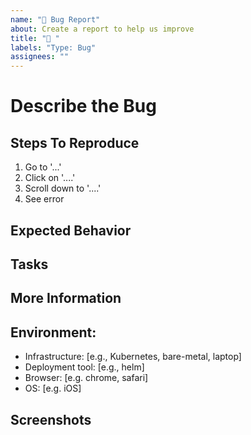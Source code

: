 ```yaml
---
name: "🐞 Bug Report"
about: Create a report to help us improve
title: "🐞 "
labels: "Type: Bug"
assignees: ""
---
```


# Describe the Bug

<!-- A clear and concise description of what the bug is. -->

## Steps To Reproduce

1. Go to '...'
2. Click on '....'
3. Scroll down to '....'
4. See error

## Expected Behavior

<!-- A clear and concise description of what you expected to happen. -->

## Tasks

## More Information

<!-- Additional relevant info which can help us debug this issue easily like Logs, Configuration etc. -->

## Environment:

- Infrastructure: [e.g., Kubernetes, bare-metal, laptop]
- Deployment tool: [e.g., helm]
- Browser: [e.g. chrome, safari]
- OS: [e.g. iOS]

## Screenshots

<!-- If applicable, add screenshots to help explain your problem. -->
